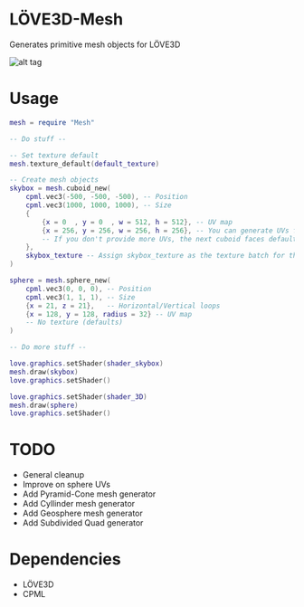 # LÖVE3D-Mesh
Generates primitive mesh objects for LÖVE3D

![alt tag](http://i.imgur.com/X8qLr2f.png)

#  Usage
```lua
mesh = require "Mesh"

-- Do stuff --

-- Set texture default
mesh.texture_default(default_texture)

-- Create mesh objects
skybox = mesh.cuboid_new(
    cpml.vec3(-500, -500, -500), -- Position
    cpml.vec3(1000, 1000, 1000), -- Size
    {
        {x = 0  , y = 0  , w = 512, h = 512}, -- UV map
        {x = 256, y = 256, w = 256, h = 256}, -- You can generate UVs for each face of the cuboid,
        -- If you don't provide more UVs, the next cuboid faces default to the last UVs provided.
    },
    skybox_texture -- Assign skybox_texture as the texture batch for this mesh
)

sphere = mesh.sphere_new(
    cpml.vec3(0, 0, 0), -- Position
    cpml.vec3(1, 1, 1), -- Size
    {x = 21, z = 21},   -- Horizontal/Vertical loops
    {x = 128, y = 128, radius = 32} -- UV map
    -- No texture (defaults)
)

-- Do more stuff --

love.graphics.setShader(shader_skybox)
mesh.draw(skybox)
love.graphics.setShader()

love.graphics.setShader(shader_3D)
mesh.draw(sphere)
love.graphics.setShader()

```

# TODO
  - General cleanup
  - Improve on sphere UVs
  - Add Pyramid-Cone mesh generator
  - Add Cyllinder mesh generator
  - Add Geosphere mesh generator
  - Add Subdivided Quad generator

# Dependencies
  - LÖVE3D
  - CPML
